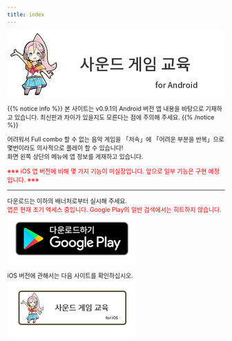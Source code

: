 ```yaml
---
title: index
---
```


![top banner](top_banner.ko.png)

{{% notice info %}}
본 사이트는 v0.9.1의 Android 버전 앱 내용을 바탕으로 기재하고 있습니다. 최신판과 차이가 있을지도 모른다는 점에 주의해 주세요.
{{% /notice %}}

어려워서 Full combo 할 수 없는 음악 게임을 「저속」에 「어려운 부분을 반복」으로 몇번이라도 의사적으로 플레이 할 수 있습니다!<br>화면 왼쪽 상단의 메뉴에 앱 정보를 게재하고 있습니다.

<span style="color: red"> ※※※ iOS 앱 버전에 비해 몇 가지 기능이 미실장입니다. 앞으로 일부 기능은 구현 예정입니다. ※※※</span>

-------

다운로드는 이하의 배너처로부터 실시해 주세요.<br><span style="color: red">앱은 현재 조기 액세스 중입니다. Google Play의 일반 검색에서는 히트하지 않습니다.</span><br>
[![Google Play link](img_google-play-badge.ko.png#imgleft)](https://play.google.com/store/apps/details?id=jp.hyoromo.VideoSwing)
<div class="clear clear_box"></div>

iOS 버전에 관해서는 다음 사이트를 확인하십시오.<br>
[![Site link](img_banner_ios.ko.png#imgleft)](https://hyoromo.github.io/sound-game-training/ko/)
<div class="clear clear_box"></div>